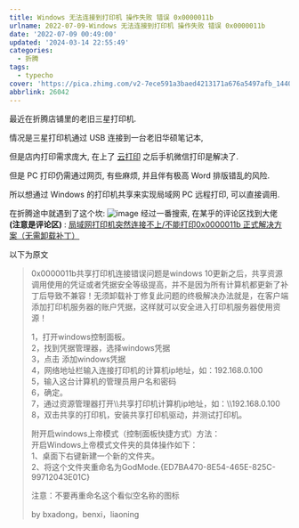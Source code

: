 ```yaml
---
title: Windows 无法连接到打印机 操作失败 错误 0x0000011b
urlname: 2022-07-09-Windows 无法连接到打印机 操作失败 错误 0x0000011b
date: '2022-07-09 00:49:00'
updated: '2024-03-14 22:55:49'
categories:
  - 折腾
tags:
  - typecho
cover: 'https://pica.zhimg.com/v2-7ece591a3baed4213171a676a5497afb_1440w.jpg'
abbrlink: 26042
---
```

最近在折腾店铺里的老旧三星打印机.

情况是三星打印机通过 USB 连接到一台老旧华硕笔记本,

但是店内打印需求庞大, 在上了 [云打印](https://www.foxitcloud.cn/print/) 之后手机微信打印是解决了.

但是 PC 打印仍需通过网页, 有些麻烦, 并且伴有极高 Word 排版错乱的风险.

所以想通过 Windows 的打印机共享来实现局域网 PC 远程打印, 可以直接调用.

在折腾途中就遇到了这个坎:
![image](https://cdn.cnzw.top/blog/FGCWbpvzOogVmvxwQPncXUnsnAd.jpeg)
经过一番搜索, 在某乎的评论区找到大佬 **(注意是评论区)** : [局域网打印机突然连接不上/不能打印0x0000011b 正式解决方案（无需卸载补丁）](https://zhuanlan.zhihu.com/p/426899882)

以下为原文

> 0x0000011b共享打印机连接错误问题是windows 10更新之后，共享资源调用使用的凭证或者凭据安全等级提高，并不是因为所有计算机都更新了补丁后导致不兼容！无须卸载补丁修复此问题的终极解决办法就是，在客户端添加打印机服务器的账户凭据，这样就可以安全进入打印机服务器使用资源！  
>   
> 1，打开windows控制面板。  
> 2，找到凭据管理器，选择windows凭据  
> 3，点击 添加windows凭据  
> 4，网络地址栏输入连接打印机的计算机ip地址，如：192.168.0.100  
> 5，输入这台计算机的管理员用户名和密码  
> 6，确定。  
> 7，通过资源管理器打开\\\\共享打印机计算机ip地址，如：\\\\192.168.0.100  
> 8，双击共享的打印机，安装共享打印机驱动，并测试打印机。  
>   
> 附开启windows上帝模式（控制面板快捷方式）方法：  
> 开启Windows上帝模式文件夹的具体操作如下：  
> 1、桌面下右键新建一个新的文件夹。  
> 2、将这个文件夹重命名为GodMode.{ED7BA470-8E54-465E-825C-99712043E01C}  
>   
> 注意：不要再重命名这个看似空名称的图标  
>   
> by bxadong，benxi，liaoning


